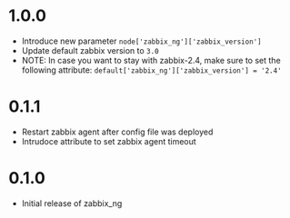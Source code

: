 # 1.0.0

- Introduce new parameter `node['zabbix_ng']['zabbix_version']`
- Update default zabbix version to `3.0`
- NOTE: In case you want to stay with zabbix-2.4, make sure to set the following attribute:
  `default['zabbix_ng']['zabbix_version'] = '2.4'`

# 0.1.1

- Restart zabbix agent after config file was deployed
- Intrudoce attribute to set zabbix agent timeout


# 0.1.0

- Initial release of zabbix\_ng
